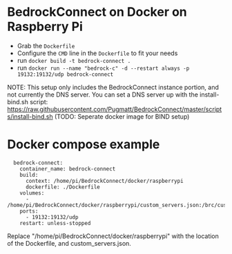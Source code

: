 # BedrockConnect on Docker on Raspberry Pi

- Grab the `Dockerfile`
- Configure the `CMD` line in the `Dockerfile` to fit your needs
- run `docker build -t bedrock-connect .`
- run `docker run --name "bedrock-c" -d --restart always -p 19132:19132/udp bedrock-connect`

NOTE: This setup only includes the BedrockConnect instance portion, and not currently the DNS server. You can set a DNS server up with the install-bind.sh script: https://raw.githubusercontent.com/Pugmatt/BedrockConnect/master/scripts/install-bind.sh (TODO: Seperate docker image for BIND setup)

# Docker compose example
```
  bedrock-connect:
    container_name: bedrock-connect
    build:
      context: /home/pi/BedrockConnect/docker/raspberrypi
      dockerfile: ./Dockerfile
    volumes:
      - /home/pi/BedrockConnect/docker/raspberrypi/custom_servers.json:/brc/custom_servers.json
    ports:
      - 19132:19132/udp
    restart: unless-stopped
```

Replace "/home/pi/BedrockConnect/docker/raspberrypi" with the location of the Dockerfile, and custom_servers.json.
